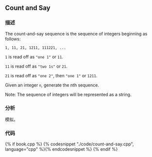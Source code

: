 ## Count and Say


### 描述

The count-and-say sequence is the sequence of integers beginning as follows:

```
1, 11, 21, 1211, 111221, ...
```

`1` is read off as `"one 1"` or `11`.

`11` is read off as `"two 1s"` or `21`.

`21` is read off as `"one 2"`, then `"one 1"` or `1211`.

Given an integer `n`, generate the nth sequence.

Note: The sequence of integers will be represented as a string.


### 分析

模拟。


### 代码

{% if book.cpp %}
  {% codesnippet "./code/count-and-say.cpp", language="cpp" %}{% endcodesnippet %}
{% endif %}
